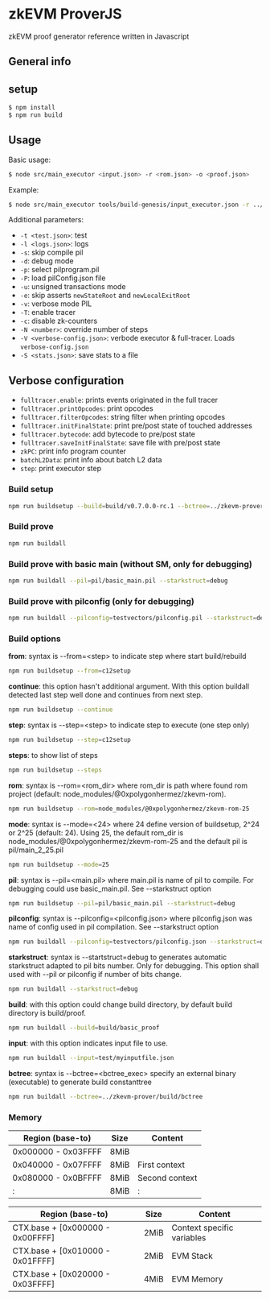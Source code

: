 # zkEVM ProverJS
zkEVM proof generator reference written in Javascript

## General info

## setup
```sh
$ npm install
$ npm run build
```

## Usage
Basic usage:
```sh
$ node src/main_executor <input.json> -r <rom.json> -o <proof.json>
```
Example:
```sh
$ node src/main_executor tools/build-genesis/input_executor.json -r ../zkevm-rom/build/rom.json -o tmp/commit.bin
```
Additional parameters:

- `-t <test.json>`: test
- `-l <logs.json>`: logs
- `-s`: skip compile pil
- `-d`: debug mode
- `-p`: select pilprogram.pil
- `-P`: load pilConfig.json file
- `-u`: unsigned transactions mode
- `-e`: skip asserts `newStateRoot` and `newLocalExitRoot`
- `-v`: verbose mode PIL
- `-T`: enable tracer
- `-c`: disable zk-counters
- `-N <number>`: override number of steps
- `-V <verbose-config.json>`: verbode executor & full-tracer. Loads `verbose-config.json`
- `-S <stats.json>`: save stats to a file

## Verbose configuration
- `fulltracer.enable`: prints events originated in the full tracer
- `fulltracer.printOpcodes`: print opcodes
- `fulltracer.filterOpcodes`: string filter when printing opcodes
- `fulltracer.initFinalState`: print pre/post state of touched addresses
- `fulltracer.bytecode`: add bytecode to pre/post state
- `fulltracer.saveInitFinalState`: save file with pre/post state
- `zkPC`: print info program counter
- `batchL2Data`: print info about batch L2 data
- `step`: print executor step

### Build setup
```sh
npm run buildsetup --build=build/v0.7.0.0-rc.1 --bctree=../zkevm-prover/build/bctree
```
### Build prove
```sh
npm run buildall
```
### Build prove with basic main (without SM, only for debugging)
```sh
npm run buildall --pil=pil/basic_main.pil --starkstruct=debug
```
### Build prove with pilconfig (only for debugging)
```sh
npm run buildall --pilconfig=testvectors/pilconfig.pil --starkstruct=debug
```
### Build options
**from**: syntax is --from=\<step\> to indicate step where start build/rebuild
```sh
npm run buildsetup --from=c12setup
```
**continue**: this option hasn't additional argument. With this option buildall detected last step well done and continues from next step.
```sh
npm run buildsetup --continue
```
**step**: syntax is --step=\<step\> to indicate step to execute (one step only)
```sh
npm run buildsetup --step=c12setup
```
**steps**: to show list of steps
```sh
npm run buildsetup --steps
```
**rom**: syntax is --rom=\<rom_dir\> where rom_dir is path where found rom project (default: node_modules/@0xpolygonhermez/zkevm-rom).
```sh
npm run buildsetup --rom=node_modules/@0xpolygonhermez/zkevm-rom-25
```
**mode**: syntax is --mode=\<24\> where 24 define version of buildsetup, 2^24 or 2^25 (default: 24). Using 25, the default rom_dir is node_modules/@0xpolygonhermez/zkevm-rom-25 and the default pil is pil/main_2_25.pil
```sh
npm run buildsetup --mode=25
```

**pil**: syntax is --pil=\<main.pil\> where main.pil is name of pil to compile. For debugging could use basic_main.pil. See --starkstruct option
```sh
npm run buildsetup --pil=pil/basic_main.pil --starkstruct=debug
```
**pilconfig**: syntax is --pilconfig=<pilconfig.json> where pilconfig.json was name of config used in pil compilation. See --starkstruct option
```sh
npm run buildall --pilconfig=testvectors/pilconfig.json --starkstruct=debug
```
**starkstruct**: syntax is --startstruct=debug to generates automatic starkstruct adapted to pil bits number. Only for debugging. This option shall used with --pil or pilconfig if number of bits change.
```sh
npm run buildall --starkstruct=debug
```
**build**: with this option could change build directory, by default build directory is build/proof.
```sh
npm run buildall --build=build/basic_proof
```
**input**: with this option indicates input file to use.
```sh
npm run buildall --input=test/myinputfile.json
```
**bctree**: syntax is --bctree=\<bctree_exec\> specify an external binary (executable) to generate build constanttree
```sh
npm run buildall --bctree=../zkevm-prover/build/bctree
```
### Memory

| Region (base-to)| Size | Content |
|---|---|---|
| 0x000000 - 0x03FFFF | 8MiB |
| 0x040000 - 0x07FFFF | 8MiB | First context
| 0x080000 - 0x0BFFFF | 8MiB | Second context
|     :               | 8MiB | :


| Region (base-to)| Size | Content |
|---|---|---|
| CTX.base + [0x000000 - 0x00FFFF] | 2MiB | Context specific variables
| CTX.base + [0x010000 - 0x01FFFF] | 2MiB | EVM Stack
| CTX.base + [0x020000 - 0x03FFFF] | 4MiB | EVM Memory
